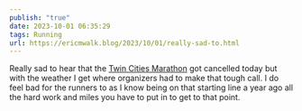 ```yaml
---
publish: "true"
date: 2023-10-01 06:35:29
tags: Running
url: https://ericmwalk.blog/2023/10/01/really-sad-to.html
---
```


Really sad to hear that the [Twin Cities Marathon](https://www.startribune.com/twin-cities-marathon-canceled-black-flag-heat-10-mile/600308925/) got cancelled today but with the weather I get where organizers had to make that tough call. I do feel bad for the runners to as I know being on that starting line a year ago all the hard work and miles you have to put in to get to that point.